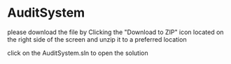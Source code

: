AuditSystem
===========

please download the file by Clicking the "Download to ZIP" icon located on the right side of the screen and unzip it to a preferred location

click on the AuditSystem.sln to open the solution
